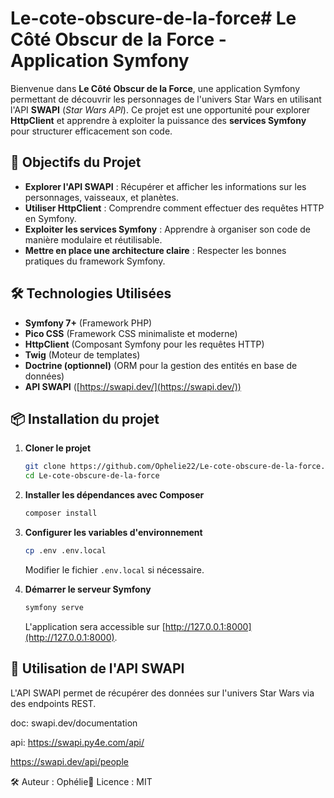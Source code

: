 # Le-cote-obscure-de-la-force# Le Côté Obscur de la Force - Application Symfony

Bienvenue dans **Le Côté Obscur de la Force**, une application Symfony permettant de découvrir les personnages de l'univers Star Wars en utilisant l'API **SWAPI** (*Star Wars API*). Ce projet est une opportunité pour explorer **HttpClient** et apprendre à exploiter la puissance des **services Symfony** pour structurer efficacement son code.

## 🚀 Objectifs du Projet

- **Explorer l'API SWAPI** : Récupérer et afficher les informations sur les personnages, vaisseaux, et planètes.
- **Utiliser HttpClient** : Comprendre comment effectuer des requêtes HTTP en Symfony.
- **Exploiter les services Symfony** : Apprendre à organiser son code de manière modulaire et réutilisable.
- **Mettre en place une architecture claire** : Respecter les bonnes pratiques du framework Symfony.

## 🛠️ Technologies Utilisées

- **Symfony 7+** (Framework PHP)
- **Pico CSS** (Framework CSS minimaliste et moderne)
- **HttpClient** (Composant Symfony pour les requêtes HTTP)
- **Twig** (Moteur de templates)
- **Doctrine (optionnel)** (ORM pour la gestion des entités en base de données)
- **API SWAPI** ([https://swapi.dev/](https://swapi.dev/))

## 📦 Installation du projet

1. **Cloner le projet**
   ```bash
   git clone https://github.com/Ophelie22/Le-cote-obscure-de-la-force.git
   cd Le-cote-obscure-de-la-force
   ```

2. **Installer les dépendances avec Composer**
   ```bash
   composer install
   ```

3. **Configurer les variables d'environnement**
   ```bash
   cp .env .env.local
   ```
   Modifier le fichier `.env.local` si nécessaire.

4. **Démarrer le serveur Symfony**
   ```bash
   symfony serve
   ```
   L'application sera accessible sur [http://127.0.0.1:8000](http://127.0.0.1:8000).

## 🔗 Utilisation de l'API SWAPI

L'API SWAPI permet de récupérer des données sur l'univers Star Wars via des endpoints REST.

doc:
swapi.dev/documentation

api:
https://swapi.py4e.com/api/

https://swapi.dev/api/people


🛠 Auteur : Ophélie📜 Licence : MIT
